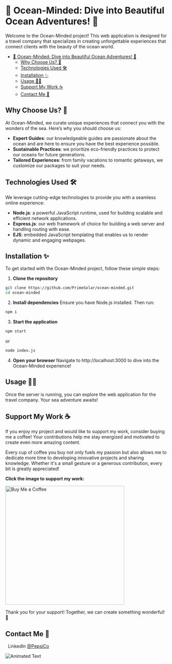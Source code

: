 # 🌊 Ocean-Minded: Dive into Beautiful Ocean Adventures! 🌊

Welcome to the Ocean-Minded project! This web application is designed for a travel company that specializes in creating unforgettable experiences that connect clients with the beauty of the ocean world.

- [🌊 Ocean-Minded: Dive into Beautiful Ocean Adventures! 🌊](#-ocean-minded-dive-into-beautiful-ocean-adventures-)
  - [Why Choose Us? 🙌](#why-choose-us-)
  - [Technologies Used 🛠️](#technologies-used-️)
  - [Installation ✨](#installation-)
  - [Usage 🏄‍♂️](#usage-️)
  - [Support My Work ☕](#support-my-work-)
  - [Contact Me 💬](#contact-me-)

<a name="why-choose-us"></a>

## Why Choose Us? 🙌

At Ocean-Minded, we curate unique experiences that connect you with the wonders of the sea. Here’s why you should choose us:

- **Expert Guides**: our knowledgeable guides are passionate about the ocean and are here to ensure you have the best experience possible.
- **Sustainable Practices**: we prioritize eco-friendly practices to protect our oceans for future generations.
- **Tailored Experiences**: from family vacations to romantic getaways, we customize our packages to suit your needs.

<a name="technologies-used"></a>

## Technologies Used 🛠️

We leverage cutting-edge technologies to provide you with a seamless online experience:

- **Node.js**: a powerful JavaScript runtime, used for building scalable and efficient network applications.
- **Express.js**: our web framework of choice for building a web server and handling routing with ease.
- **EJS**: embedded JavaScript templating that enables us to render dynamic and engaging webpages.

<a name="installation"></a>

## Installation ✨

To get started with the Ocean-Minded project, follow these simple steps:

1. **Clone the repository**

```bash
git clone https://github.com/PrimeSolar/ocean-minded.git
cd ocean-minded
```

2. **Install dependencies**
   Ensure you have Node.js installed. Then run:

```bash
npm i
```

3. **Start the application**

```bash
npm start
```

or

```bash
node index.js
```

4. **Open your browser**
   Navigate to http://localhost:3000 to dive into the Ocean-Minded experience!

<a name="usage"></a>

## Usage 🏄‍♂️

Once the server is running, you can explore the web application for the travel company. Your sea adventure awaits!

## Support My Work ☕

If you enjoy my project and would like to support my work, consider buying me a coffee! Your contributions help me stay energized and motivated to create even more amazing content.

Every cup of coffee you buy not only fuels my passion but also allows me to dedicate more time to developing innovative projects and sharing knowledge. Whether it's a small gesture or a generous contribution, every bit is greatly appreciated!

**Click the image to support my work:**

<a href="https://buymeacoffee.com/cocacola">
    <img src="https://ucbcd975be5592f4047c73e2240d.previews.dropboxusercontent.com/p/thumb/ACtDcayZNHofPm-yeJBwwiol4Ybx3luMovpiHBHzmAul31IZrzHCqcT4hbJFkhQfRuZL8uzPEZWocj05_4-mmf8VpAW_glsNzKhbbUUxv-rYoQpr7Bx3yNYCbZzSMM-lKFFNf8C1OcrPMrhzH5VCGs-Y3IKjBVG7PR9gSo9GlCOHUDvlYNCBwT8uWN6uQ2qO1Jfo4Uep6O7aGeZrvOBWfrqRoTQXvJVR1RcpNMM5i5vI0HMT7y9bXNtDyn5myh7CJpFdI-4S4zCim_9Cn2ELRuL6B-g0OMFd7l9uIXThetoMztdP9PJ8Jtq5epNoO0CeHr_3CtxCBNpLy-8Mrv5OEmluNT9JyKlgHJ9GRwEV3ZAohQ/p.png" width="370" height="auto" alt="Buy Me a Coffee"/>
</a>

Thank you for your support! Together, we can create something wonderful! 💖

<a name="contact-me"></a>

## Contact Me 💬

&nbsp;&nbsp;LinkedIn [@PepsiCo](https://www.linkedin.com/in/PepsiCo/)

![Animated Text](https://readme-typing-svg.demolab.com/?lines=Web+Developer;Internet+Sommelier;Passionate+Athlete;Caring+Environmentalist;Human)

